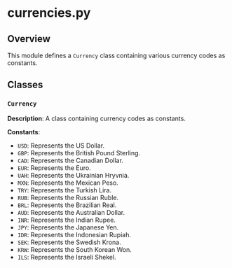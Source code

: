 # currencies.py

## Overview

This module defines a `Currency` class containing various currency codes as constants.

## Classes

### `Currency`

**Description**: A class containing currency codes as constants.

**Constants**:

- `USD`: Represents the US Dollar.
- `GBP`: Represents the British Pound Sterling.
- `CAD`: Represents the Canadian Dollar.
- `EUR`: Represents the Euro.
- `UAH`: Represents the Ukrainian Hryvnia.
- `MXN`: Represents the Mexican Peso.
- `TRY`: Represents the Turkish Lira.
- `RUB`: Represents the Russian Ruble.
- `BRL`: Represents the Brazilian Real.
- `AUD`: Represents the Australian Dollar.
- `INR`: Represents the Indian Rupee.
- `JPY`: Represents the Japanese Yen.
- `IDR`: Represents the Indonesian Rupiah.
- `SEK`: Represents the Swedish Krona.
- `KRW`: Represents the South Korean Won.
- `ILS`: Represents the Israeli Shekel.